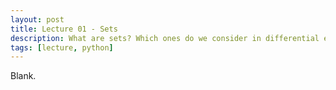 ```yaml
---
layout: post
title: Lecture 01 - Sets
description: What are sets? Which ones do we consider in differential equations?
tags: [lecture, python]
---
```


Blank.